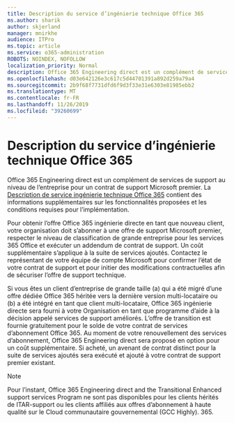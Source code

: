 ```yaml
---
title: Description du service d’ingénierie technique Office 365
ms.author: sharik
author: skjerland
manager: mnirkhe
audience: ITPro
ms.topic: article
ms.service: o365-administration
ROBOTS: NOINDEX, NOFOLLOW
localization_priority: Normal
description: Office 365 Engineering direct est un complément de services de support au niveau de l’entreprise pour un contrat de support Microsoft premier. La description de service ingénierie technique Office 365 contient des informations supplémentaires sur les fonctionnalités proposées et les conditions requises pour l’implémentation.
ms.openlocfilehash: d03e642126e3c617c5d44701391a892d259a79a4
ms.sourcegitcommit: 2b9f68f7731dfd6f9d3f33e31e6303e81985ebb2
ms.translationtype: MT
ms.contentlocale: fr-FR
ms.lasthandoff: 11/26/2019
ms.locfileid: "39260699"
---
```

# <a name="office-365-engineering-direct-service-description"></a>Description du service d’ingénierie technique Office 365

Office 365 Engineering direct est un complément de services de support au niveau de l’entreprise pour un contrat de support Microsoft premier. La [Description de service ingénierie technique Office 365](https://github.com/MicrosoftDocs/OfficeDocs-O365ServiceDescriptions/blob/master/Office%20365%20Engineering%20Direct%20-%20Svc%20Desc%20(25mar2019).pdf) contient des informations supplémentaires sur les fonctionnalités proposées et les conditions requises pour l’implémentation.

Pour obtenir l’offre Office 365 ingénierie directe en tant que nouveau client, votre organisation doit s’abonner à une offre de support Microsoft premier, respecter le niveau de classification de grande entreprise pour les services 365 Office et exécuter un addendum de contrat de support. Un coût supplémentaire s’applique à la suite de services ajoutés. Contactez le représentant de votre équipe de compte Microsoft pour confirmer l’état de votre contrat de support et pour initier des modifications contractuelles afin de sécuriser l’offre de support technique. 

Si vous êtes un client d’entreprise de grande taille (a) qui a été migré d’une offre dédiée Office 365 héritée vers la dernière version multi-locataire ou (b) a été intégré en tant que client multi-locataire, Office 365 ingénierie directe sera fourni à votre Organisation en tant que programme d’aide à la décision appelé services de support améliorés. L’offre de transition est fournie gratuitement pour le solde de votre contrat de services d’abonnement Office 365. Au moment de votre renouvellement des services d’abonnement, Office 365 Engineering direct sera proposé en option pour un coût supplémentaire. Si acheté, un avenant de contrat distinct pour la suite de services ajoutés sera exécuté et ajouté à votre contrat de support premier existant.

> [!NOTE]
> Pour l’instant, Office 365 Engineering direct and the Transitional Enhanced support services Program ne sont pas disponibles pour les clients hérités de ITAR-support ou les clients affiliés aux offres d’abonnement à haute qualité sur le Cloud communautaire gouvernemental (GCC Highly). 365.
